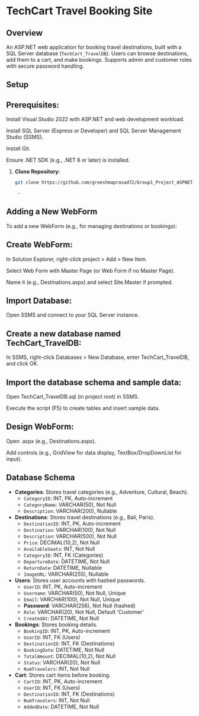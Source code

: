 # TechCart Travel Booking Site

## Overview
An ASP.NET web application for booking travel destinations, built with a SQL Server database (`TechCart_TravelDB`). Users can browse destinations, add them to a cart, and make bookings. Supports admin and customer roles with secure password handling.


## Setup
## Prerequisites:

Install Visual Studio 2022 with ASP.NET and web development workload.

Install SQL Server (Express or Developer) and SQL Server Management Studio (SSMS).

Install Git.

Ensure .NET SDK (e.g., .NET 6 or later) is installed.

1. **Clone Repository**:
   ```bash
   git clone https://github.com/greeshmaprasad72/Group1_Project_ASPNET_Travel_Booking.git

	- 
## Adding a New WebForm

To add a new WebForm (e.g., for managing destinations or bookings):


## Create WebForm:

In Solution Explorer, right-click project > Add > New Item.



Select Web Form with Master Page (or Web Form if no Master Page).



Name it (e.g., Destinations.aspx) and select Site.Master if prompted.

## Import Database:


Open SSMS and connect to your SQL Server instance.

## Create a new database named TechCart_TravelDB:

In SSMS, right-click Databases > New Database, enter TechCart_TravelDB, and click OK.


## Import the database schema and sample data:

Open TechCart_TravelDB.sql (in project root) in SSMS.

Execute the script (F5) to create tables and insert sample data.



## Design WebForm:

Open <WebForm>.aspx (e.g., Destinations.aspx).


Add controls (e.g., GridView for data display, TextBox/DropDownList for input).

## Database Schema
- **Categories**: Stores travel categories (e.g., Adventure, Cultural, Beach).
  - `CategoryID`: INT, PK, Auto-increment
  - `CategoryName`: VARCHAR(50), Not Null
  - `Description`: VARCHAR(200), Nullable
- **Destinations**: Stores travel destinations (e.g., Bali, Paris).
  - `DestinationID`: INT, PK, Auto-increment
  - `Destination`: VARCHAR(100), Not Null
  - `Description`: VARCHAR(500), Not Null
  - `Price`: DECIMAL(10,2), Not Null
  - `AvailableSeats`: INT, Not Null
  - `CategoryID`: INT, FK (Categories)
  - `DepartureDate`: DATETIME, Not Null
  - `ReturnDate`: DATETIME, Nullable
  - `ImageURL`: VARCHAR(255), Nullable
- **Users**: Stores user accounts with hashed passwords.
  - `UserID`: INT, PK, Auto-increment
  - `Username`: VARCHAR(50), Not Null, Unique
  - `Email`: VARCHAR(100), Not Null, Unique
  - **Password**: VARCHAR(256), Not Null (hashed)
  - `Role`: VARCHAR(20), Not Null, Default 'Customer'
  - `CreatedAt`: DATETIME, Not Null
- **Bookings**: Stores booking details.
  - `BookingID`: INT, PK, Auto-increment
  - `UserID`: INT, FK (Users)
  - `DestinationID`: INT, FK (Destinations)
  - `BookingDate`: DATETIME, Not Null
  - `TotalAmount`: DECIMAL(10,2), Not Null
  - `Status`: VARCHAR(20), Not Null
  - `NumTravelers`: INT, Not Null
- **Cart**: Stores cart items before booking.
  - `CartID`: INT, PK, Auto-increment
  - `UserID`: INT, FK (Users)
  - `DestinationID`: INT, FK (Destinations)
  - `NumTravelers`: INT, Not Null
  - `AddedDate`: DATETIME, Not Null
